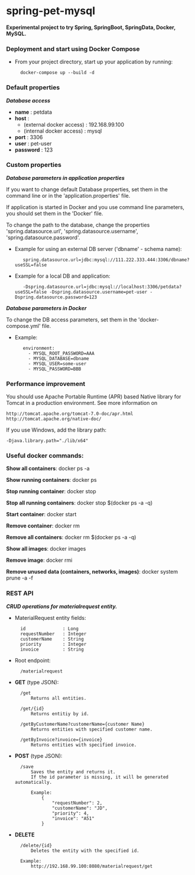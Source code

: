 # spring-pet-mysql
**Experimental project to try Spring, SpringBoot, SpringData, Docker, MySQL.**

### **Deployment and start using Docker Compose**
- From your project directory, start up your application by running:

        docker-compose up --build -d

### Default properties
**_Database access_**
- **name**      : petdata
- **host** :
    - (external docker access) : 192.168.99.100
    - (internal docker access) : mysql
- **port**      : 3306
- **user**      : pet-user
- **password**  : 123


### **Custom properties**

**_Database parameters in application properties_**

If you want to change default Database properties, set them in the command line or in the 'application.properties' file.

If application is started in Docker and you use command line parameters, you should set them in the 'Docker' file.

To change the path to the database, change the properties 'spring.datasource.url', 'spring.datasource.username', 'spring.datasource.password'.

   - Example for using an external DB server ('dbname' - schema name): 
    
            spring.datasource.url=jdbc:mysql://111.222.333.444:3306/dbname?useSSL=false

   - Example for a local DB and application: 

            -Dspring.datasource.url=jdbc:mysql://localhost:3306/petdata?useSSL=false -Dspring.datasource.username=pet-user -Dspring.datasource.password=123

**_Database parameters in Docker_**

To change the DB access parameters, set them in the 'docker-compose.yml' file.

   - Example:
           
            environment:
              - MYSQL_ROOT_PASSWORD=AAA
              - MYSQL_DATABASE=dbname
              - MYSQL_USER=some-user
              - MYSQL_PASSWORD=BBB


### **Performance improvement**

You should use Apache Portable Runtime (APR) based Native library for Tomcat in a production environment.
See more information on
    
    http://tomcat.apache.org/tomcat-7.0-doc/apr.html
    http://tomcat.apache.org/native-doc/

If you use Windows, add the library path:

    -Djava.library.path="./lib/x64"

### **Useful docker commands**:
**Show all containers**:
    docker ps -a

**Show running containers**:
    docker ps

**Stop running container**:
    docker stop <id>

**Stop all running containers**:
    docker stop $(docker ps -a -q)

**Start container**:
    docker start <id>

**Remove container**:
    docker rm <id>

**Remove all containers**:
    docker rm $(docker ps -a -q)
        
**Show all images**:
    docker images

**Remove image**:
    docker rmi <id>

**Remove unused data (containers, networks, images)**:
    docker system prune -a -f

### **REST API**
**_CRUD operations for materialrequest entity._**

- MaterialRequest entity fields:

        id              : Long
        requestNumber   : Integer
        customerName    : String
        priority        : Integer
        invoice         : String
    
- Root endpoint:

        /materialrequest


- **GET** (type JSON):

        /get 
            Returns all entities.
        
        /get/{id}
            Returns entitiy by id.
        
        /getByCustomerName?customerName={customer Name}
            Returns entities with specified customer name.
        
        /getByInvoice?invoice={invoice}
            Returns entities with specified invoice.

- **POST** (type JSON):

        /save
            Saves the entity and returns it.
            If the id parameter is missing, it will be generated automatically.
        
            Example:
                {
                    "requestNumber": 2,
                    "customerName": "JD",
                    "priority": 4,
                    "invoice": "A51"
                }

        
- **DELETE**

        /delete/{id}
            Deletes the entity with the specified id.

        Example:
            http://192.168.99.100:8080/materialrequest/get
        
